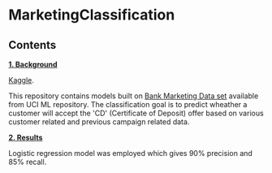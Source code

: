 # MarketingClassification

## Contents

[**1. Background**](#background)

[Kaggle](https://www.kaggle.com/c/tgs-salt-identification-challenge/). 

This repository contains models built on [Bank Marketing Data set](http://archive.ics.uci.edu/ml/datasets/Bank+Marketing) available from UCI ML repository.
The classification goal is to predict wheather a customer will accept the 'CD' (Certificate of Deposit) offer based on various customer related and previous campaign related data.

[**2. Results**](#results)

Logistic regression model was employed which gives 90% precision and 85% recall. 